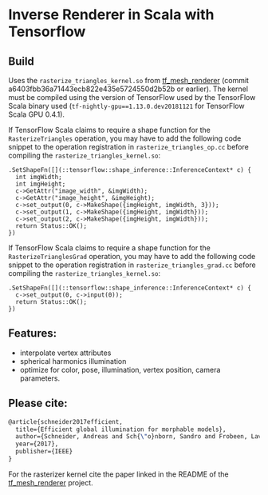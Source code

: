 # Inverse Renderer in Scala with Tensorflow

## Build

Uses the `rasterize_triangles_kernel.so` from [tf_mesh_renderer](https://github.com/google/tf_mesh_renderer)
(commit a6403fbb36a71443ecb822e435e5724550d2b52b or earlier). The kernel must be compiled using the version of
TensorFlow used by the TensorFlow Scala binary used (`tf-nightly-gpu==1.13.0.dev20181121` for TensorFlow Scala GPU
0.4.1).

If TensorFlow Scala claims to require a shape function for the `RasterizeTriangles` operation, you may have to add the
following code snippet to the operation registration in `rasterize_triangles_op.cc` before compiling the
`rasterize_triangles_kernel.so`:
```
.SetShapeFn([](::tensorflow::shape_inference::InferenceContext* c) {
  int imgWidth;
  int imgHeight;
  c->GetAttr("image_width", &imgWidth);
  c->GetAttr("image_height", &imgHeight);
  c->set_output(0, c->MakeShape({imgHeight, imgWidth, 3}));
  c->set_output(1, c->MakeShape({imgHeight, imgWidth}));
  c->set_output(2, c->MakeShape({imgHeight, imgWidth}));
  return Status::OK();
})
```

If TensorFlow Scala claims to require a shape function for the `RasterizeTrianglesGrad` operation, you may have to add
the following code snippet to the operation registration in `rasterize_triangles_grad.cc` before compiling the
`rasterize_triangles_kernel.so`:
```
.SetShapeFn([](::tensorflow::shape_inference::InferenceContext* c) {
  c->set_output(0, c->input(0));
  return Status::OK();
})
```

## Features:

* interpolate vertex attributes
* spherical harmonics illumination
* optimize for color, pose, illumination, vertex position, camera parameters. 


## Please cite:
```latex
@article{schneider2017efficient,
  title={Efficient global illumination for morphable models},
  author={Schneider, Andreas and Sch{\"o}nborn, Sandro and Frobeen, Lavrenti and Vetter, Thomas and Egger, Bernhard},
  year={2017},
  publisher={IEEE}
}
```

For the rasterizer kernel cite the paper linked in the README of the [tf_mesh_renderer](https://github.com/google/tf_mesh_renderer) project.